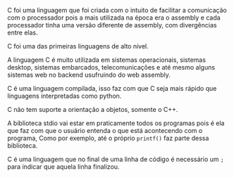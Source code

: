 C foi uma linguagem que foi criada com o intuito de facilitar a comunicação com o processador pois a mais utilizada na época era o assembly e cada processador tinha uma versão diferente de assembly, com divergências entre elas.

C foi uma das primeiras linguagens de alto nível.

A linguagem C é muito utilizada em sistemas operacionais, sistemas desktop, sistemas embarcados, telecomunicações e até mesmo alguns sistemas web no backend usufruindo do web assembly.

C é uma linguagem compilada, isso faz com que C seja mais rápido que linguagens interpretadas como python.

C não tem suporte a orientação a objetos, somente o C++.

A biblioteca stdio vai estar em praticamente todos os programas pois é ela que faz com que o usuário entenda o que está acontecendo com o programa, Como por exemplo, até o próprio `printf()` faz parte dessa biblioteca.

C é uma linguagem que no final de uma linha de código é necessário um `;` para indicar que aquela linha finalizou.


